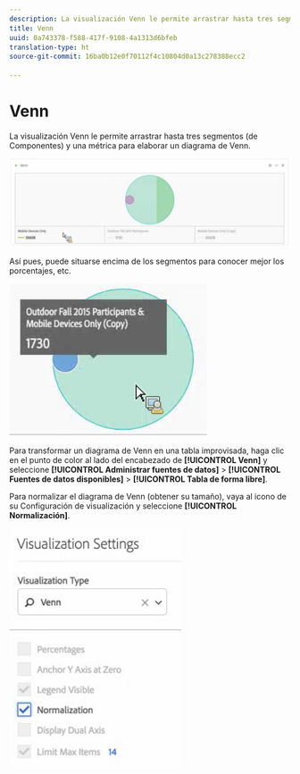 ```yaml
---
description: La visualización Venn le permite arrastrar hasta tres segmentos (de Componentes) y una métrica para generar un diagrama de Venn.
title: Venn
uuid: 0a743378-f588-417f-9108-4a1313d6bfeb
translation-type: ht
source-git-commit: 16ba0b12e0f70112f4c10804d0a13c278388ecc2

---
```



# Venn

La visualización Venn le permite arrastrar hasta tres segmentos (de Componentes) y una métrica para elaborar un diagrama de Venn.

![](assets/venn.png)

Así pues, puede situarse encima de los segmentos para conocer mejor los porcentajes, etc.

![](assets/venn_hover.png)

Para transformar un diagrama de Venn en una tabla improvisada, haga clic en el punto de color al lado del encabezado de **[!UICONTROL Venn]** y seleccione **[!UICONTROL Administrar fuentes de datos]** > **[!UICONTROL Fuentes de datos disponibles]** > **[!UICONTROL Tabla de forma libre]**.

Para normalizar el diagrama de Venn (obtener su tamaño), vaya al icono de su Configuración de visualización y seleccione **[!UICONTROL Normalización]**.

![](assets/normalization.png)


